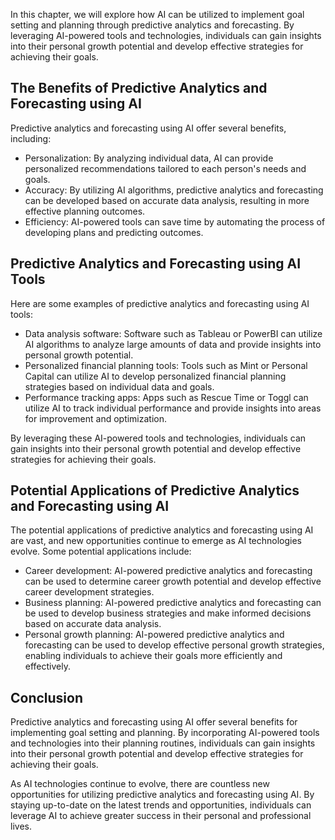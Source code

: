
In this chapter, we will explore how AI can be utilized to implement goal setting and planning through predictive analytics and forecasting. By leveraging AI-powered tools and technologies, individuals can gain insights into their personal growth potential and develop effective strategies for achieving their goals.

The Benefits of Predictive Analytics and Forecasting using AI
-------------------------------------------------------------

Predictive analytics and forecasting using AI offer several benefits, including:

* Personalization: By analyzing individual data, AI can provide personalized recommendations tailored to each person's needs and goals.
* Accuracy: By utilizing AI algorithms, predictive analytics and forecasting can be developed based on accurate data analysis, resulting in more effective planning outcomes.
* Efficiency: AI-powered tools can save time by automating the process of developing plans and predicting outcomes.

Predictive Analytics and Forecasting using AI Tools
---------------------------------------------------

Here are some examples of predictive analytics and forecasting using AI tools:

* Data analysis software: Software such as Tableau or PowerBI can utilize AI algorithms to analyze large amounts of data and provide insights into personal growth potential.
* Personalized financial planning tools: Tools such as Mint or Personal Capital can utilize AI to develop personalized financial planning strategies based on individual data and goals.
* Performance tracking apps: Apps such as Rescue Time or Toggl can utilize AI to track individual performance and provide insights into areas for improvement and optimization.

By leveraging these AI-powered tools and technologies, individuals can gain insights into their personal growth potential and develop effective strategies for achieving their goals.

Potential Applications of Predictive Analytics and Forecasting using AI
-----------------------------------------------------------------------

The potential applications of predictive analytics and forecasting using AI are vast, and new opportunities continue to emerge as AI technologies evolve. Some potential applications include:

* Career development: AI-powered predictive analytics and forecasting can be used to determine career growth potential and develop effective career development strategies.
* Business planning: AI-powered predictive analytics and forecasting can be used to develop business strategies and make informed decisions based on accurate data analysis.
* Personal growth planning: AI-powered predictive analytics and forecasting can be used to develop effective personal growth strategies, enabling individuals to achieve their goals more efficiently and effectively.

Conclusion
----------

Predictive analytics and forecasting using AI offer several benefits for implementing goal setting and planning. By incorporating AI-powered tools and technologies into their planning routines, individuals can gain insights into their personal growth potential and develop effective strategies for achieving their goals.

As AI technologies continue to evolve, there are countless new opportunities for utilizing predictive analytics and forecasting using AI. By staying up-to-date on the latest trends and opportunities, individuals can leverage AI to achieve greater success in their personal and professional lives.
